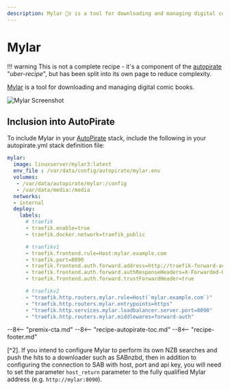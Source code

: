 ```yaml
---
description: Mylar 🦹‍♀️ is a tool for downloading and managing digital comic books.
---
```


# Mylar

!!! warning
    This is not a complete recipe - it's a component of the [autopirate](/recipes/autopirate/) "_uber-recipe_", but has been split into its own page to reduce complexity.

[Mylar](https://github.com/mylar3/mylar3) is a tool for downloading and managing digital comic books.

![Mylar Screenshot](../../images/mylar.jpg)

## Inclusion into AutoPirate

To include Mylar in your [AutoPirate](/recipes/autopirate/) stack, include the following in your autopirate.yml stack definition file:

```yaml
mylar:
  image: linuxserver/mylar3:latest
  env_file : /var/data/config/autopirate/mylar.env
  volumes:
   - /var/data/autopirate/mylar:/config
   - /var/data/media:/media
  networks:
  - internal
  deploy:
    labels:
      # traefik
      - traefik.enable=true
      - traefik.docker.network=traefik_public

      # traefikv1
      - traefik.frontend.rule=Host:mylar.example.com
      - traefik.port=8090
      - traefik.frontend.auth.forward.address=http://traefik-forward-auth:4181
      - traefik.frontend.auth.forward.authResponseHeaders=X-Forwarded-User
      - traefik.frontend.auth.forward.trustForwardHeader=true        

      # traefikv2
      - "traefik.http.routers.mylar.rule=Host(`mylar.example.com`)"
      - "traefik.http.routers.mylar.entrypoints=https"
      - "traefik.http.services.mylar.loadbalancer.server.port=8090"
      - "traefik.http.routers.mylar.middlewares=forward-auth"
```

--8<-- "premix-cta.md"
--8<-- "recipe-autopirate-toc.md"
--8<-- "recipe-footer.md"

[^2]. If you intend to configure Mylar to perform its own NZB searches and push the hits to a downloader such as SABnzbd, then in addition to configuring the connection to SAB with host, port and api key, you will need to set the parameter `host_return` parameter to the fully qualified Mylar address (e.g. `http://mylar:8090`).
